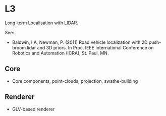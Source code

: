 L3
==

Long-term Localisation with LIDAR.

See:
*   Baldwin, I.A, Newman, P. (2011) Road vehicle localization with 2D push-broom lidar and 3D priors. 
In Proc. IEEE International Conference on Robotics and Automation (ICRA), St. Paul, MN. 


Core
----
* Core components, point-clouds, projection, swathe-building

Renderer
--------
* GLV-based renderer

